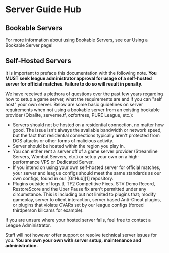 # Server Guide Hub

## Bookable Servers
For more information about using Bookable Servers, see our Using a Bookable Server page!

## Self-Hosted Servers
It is important to preface this documentation with the following note. **You MUST seek league administrator approval for usage of a self-hosted server for official matches. Failure to do so will result in penalty.**

We have received a plethora of questions over the past few years regarding how to setup a game server, what the requirements are and if you can "self host" your own server. Below are some basic guidelines on server requirements when not using a bookable server from an existing bookable provider (Qixalite, serveme.tf, ozfortress, PURE League, etc.):

- Servers should not be hosted on a residential connection, no matter how good. The issue isn't always the available bandwidth or network speed, but the fact that residential connections typically aren't protected from DOS attacks or other forms of malicious activity.
- Server should be hosted within the region you play in.
- You can either rent a server off of a game server provider (Streamline Servers, Wombat Servers, etc.) or setup your own on a high-performance VPS or Dedicated Server.
- If you intend on using your own self-hosted server for official matches, your server and league configs should meet the same standards as our own configs, found in our [GitHub][1] repository.
- Plugins outside of logs.tf, TF2 Competitive Fixes, STV Demo Record, RestoreScore and the Uber Pause fix aren't permitted under any circumstance. This is including but not limited to plugins that; modify gameplay, server to client interaction, server based Anti-Cheat plugins, or plugins that violate CVARs set by our league configs (forced thirdperson killcams for example).

If you are unsure where your hosted server falls, feel free to contact a League Administrator.

Staff will not however offer support or resolve technical server issues for you. **You are own your own with server setup, maintenance and administration.**